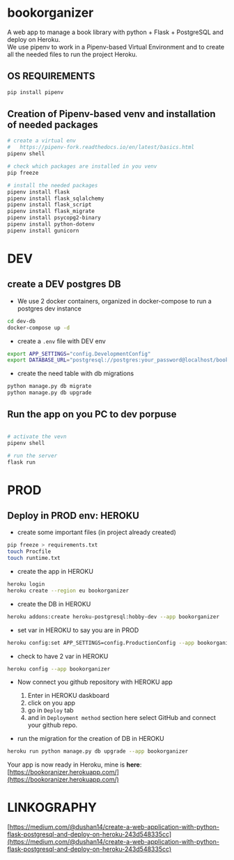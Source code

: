 # bookorganizer
A web app to manage a book library with python + Flask + PostgreSQL and deploy on Heroku.  
We use pipenv to work in a Pipenv-based Virtual Environment and to create all the needed files to run the project Heroku.  

## OS REQUIREMENTS
```bash
pip install pipenv
```

## Creation of Pipenv-based venv and installation of needed packages
```bash
# create a virtual env
#   https://pipenv-fork.readthedocs.io/en/latest/basics.html
pipenv shell

# check which packages are installed in you venv 
pip freeze

# install the needed packages 
pipenv install flask
pipenv install flask_sqlalchemy
pipenv install flask_script
pipenv install flask_migrate
pipenv install psycopg2-binary
pipenv install python-dotenv
pipenv install gunicorn
```

# DEV
## create a DEV postgres DB  
- We use 2 docker containers, organized in docker-compose to run a postgres dev instance
```bash
cd dev-db
docker-compose up -d
```
- create a `.env` file with DEV env
```bash
export APP_SETTINGS="config.DevelopmentConfig"
export DATABASE_URL="postgresql://postgres:your_password@localhost/bookorg-app"
```
- create the need table with db migrations
```bash
python manage.py db migrate
python manage.py db upgrade
```

## Run the app on you PC to dev porpuse
```bash

# activate the vevn
pipenv shell

# run the server
flask run
```

# PROD 
## Deploy in PROD env: HEROKU
- create some important files (in project already created)
```bash
pip freeze > requirements.txt
touch Procfile
touch runtime.txt
```

- create the app in HEROKU
```bash
heroku login
heroku create --region eu bookorganizer
```

- create the DB in HEROKU
```bash
heroku addons:create heroku-postgresql:hobby-dev --app bookorganizer
```
- set var in HEROKU to say you are in PROD
```bash
heroku config:set APP_SETTINGS=config.ProductionConfig --app bookorganizer
```

- check to have 2 var in HEROKU
```bash
heroku config --app bookorganizer
```

- Now connect you github repository with HEROKU app  
    1. Enter in HEROKU daskboard
    2. click on you app
    3. go in `Deploy` tab
    4. and in `Deployment method` section
    here select GitHub and connect your github repo.

- run the migration for the creation of DB in HEROKU
```bash
heroku run python manage.py db upgrade --app bookorganizer
```

Your app is now ready in Heroku, mine is **here**: [https://bookoranizer.herokuapp.com/](https://bookoranizer.herokuapp.com/)


# LINKOGRAPHY
[https://medium.com/@dushan14/create-a-web-application-with-python-flask-postgresql-and-deploy-on-heroku-243d548335cc](https://medium.com/@dushan14/create-a-web-application-with-python-flask-postgresql-and-deploy-on-heroku-243d548335cc)